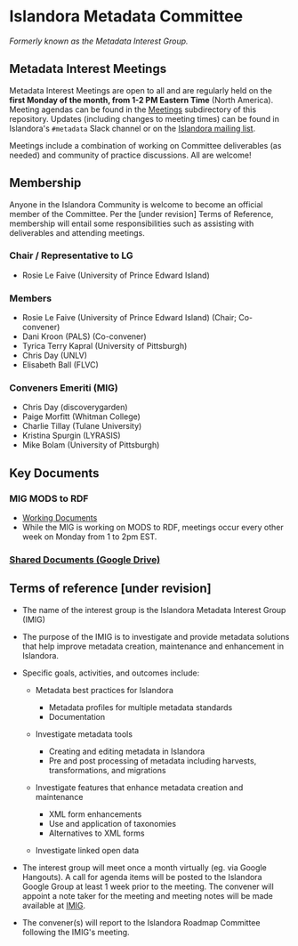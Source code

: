 # Islandora Metadata Committee

_Formerly known as the Metadata Interest Group._

## Metadata Interest Meetings

Metadata Interest Meetings are open to all and are regularly held on the __first Monday of the month, from 1-2 PM Eastern Time__ (North America). Meeting agendas can be found in the [Meetings](https://github.com/islandora-interest-groups/Islandora-Metadata-Committee/tree/main/Meetings) subdirectory of this repository. Updates (including changes to meeting times) can be found in Islandora's `#metadata` Slack channel or on the [Islandora mailing list](https://groups.google.com/g/islandora).

Meetings include a combination of working on Committee deliverables (as needed) and community of practice discussions. All are welcome!

## Membership

Anyone in the Islandora Community is welcome to become an official member of the Committee. Per the [under revision] Terms of Reference, membership will entail some responsibilities such as assisting with deliverables and attending meetings.

### Chair / Representative to LG
* Rosie Le Faive (University of Prince Edward Island)

### Members

* Rosie Le Faive (University of Prince Edward Island) (Chair; Co-convener)
* Dani Kroon (PALS) (Co-convener)
* Tyrica Terry Kapral (University of Pittsburgh)
* Chris Day (UNLV)
* Elisabeth Ball (FLVC)

### Conveners Emeriti (MIG)

* Chris Day (discoverygarden)
* Paige Morfitt (Whitman College)
* Charlie Tillay (Tulane University)
* Kristina Spurgin (LYRASIS)
* Mike Bolam (University of Pittsburgh)



## Key Documents
### MIG MODS to RDF  
* [Working Documents](https://github.com/islandora-interest-groups/Islandora-Metadata-Interest-Group/wiki/MIG-MODS-to-RDF-Working-Documents)  
* While the MIG is working on MODS to RDF, meetings occur every other week on Monday from 1 to 2pm EST.

### [Shared Documents (Google Drive)](https://drive.google.com/drive/u/0/folders/1kTAHFcjNnipXHYQSkwgoQsgBPLYBm_1y)

## Terms of reference [under revision]

* The name of the interest group is the Islandora Metadata Interest Group (IMIG)

* The purpose of the IMIG is to investigate and provide metadata solutions that help improve metadata creation, maintenance and enhancement in Islandora.

* Specific goals, activities, and outcomes include:

  * Metadata best practices for Islandora
  
    * Metadata profiles for multiple metadata standards
	* Documentation
	
  * Investigate metadata tools
  
    * Creating and editing metadata in Islandora
	* Pre and post processing of metadata including harvests, transformations, and migrations
	
  * Investigate features that enhance metadata creation and maintenance
  
    * XML form enhancements
	* Use and application of taxonomies
	* Alternatives to XML forms
	
  * Investigate linked open data
  
 * The interest group will meet once a month virtually (eg. via Google Hangouts). A call for agenda items will be posted to the Islandora Google Group at least 1 week prior to the meeting. The convener will appoint a note taker for the meeting and meeting notes will be made available at [IMIG](https://github.com/Islandora/Islandora-Metadata-Interest-Group).
 
 * The convener(s) will report to the Islandora Roadmap Committee following the IMIG's meeting.


